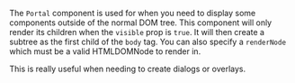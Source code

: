 The `Portal` component is used for when you need to display some components outside of the normal
DOM tree. This component will only render its children when the `visible` prop is `true`. It will
then create a subtree as the first child of the `body` tag. You can also specify a `renderNode` which
must be a valid HTMLDOMNode to render in.

This is really useful when needing to create dialogs or overlays.
